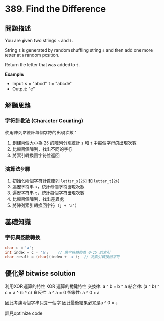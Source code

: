 # 389. Find the Difference

## 問題描述
You are given two strings `s` and `t`.

String `t` is generated by random shuffling string `s` and then add one more letter at a random position.

Return the letter that was added to `t`.

**Example:**
- Input: s = "abcd", t = "abcde"
- Output: "e"

## 解題思路

### 字符計數法 (Character Counting)
使用陣列來統計每個字符的出現次數：
1. 創建兩個大小為 26 的陣列分別統計 `s` 和 `t` 中每個字母的出現次數
2. 比較兩個陣列，找出不同的字符
3. 將索引轉換回字符並返回

### 演算法步驟
1. 初始化兩個字符計數陣列 `letter_s[26]` 和 `letter_t[26]`
2. 遍歷字符串 `s`，統計每個字符出現次數
3. 遍歷字符串 `t`，統計每個字符出現次數
4. 比較兩個陣列，找出差異處
5. 將陣列索引轉換回字符（`j + 'a'`）

## 基礎知識

### 字符與整數轉換
```c
char c = 'a';
int index = c - 'a';    // 將字符轉換為 0-25 的索引
char result = (char)(index + 'a');  // 將索引轉換回字符
```


## 優化解 bitwise solution
利用XOR 運算的特性
XOR 運算的關鍵特性
交換律: a ^ b = b ^ a
結合律: (a ^ b) ^ c = a ^ (b ^ c)
自反性: a ^ a = 0
恆等性: a ^ 0 = a

因此考慮兩個字串只差一個字
因此最後結果必定是a ^ 0 = a

詳見optimize code